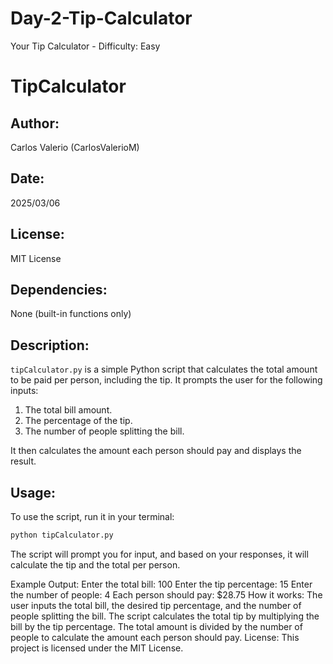 # Day-2-Tip-Calculator
Your Tip Calculator - Difficulty: Easy
# TipCalculator

## Author:
Carlos Valerio (CarlosValerioM)

## Date:
2025/03/06

## License:
MIT License

## Dependencies:
None (built-in functions only)

## Description:
`tipCalculator.py` is a simple Python script that calculates the total amount to be paid per person, including the tip. It prompts the user for the following inputs:
1. The total bill amount.
2. The percentage of the tip.
3. The number of people splitting the bill.

It then calculates the amount each person should pay and displays the result.

## Usage:
To use the script, run it in your terminal:
```bash
python tipCalculator.py
```

The script will prompt you for input, and based on your responses, it will calculate the tip and the total per person.

Example Output:
Enter the total bill: 100
Enter the tip percentage: 15
Enter the number of people: 4
Each person should pay: $28.75
How it works:
The user inputs the total bill, the desired tip percentage, and the number of people splitting the bill.
The script calculates the total tip by multiplying the bill by the tip percentage.
The total amount is divided by the number of people to calculate the amount each person should pay.
License:
This project is licensed under the MIT License.
